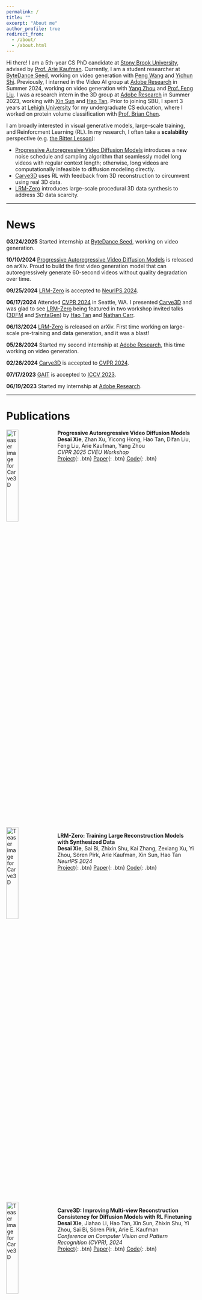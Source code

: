 ```yaml
---
permalink: /
title: ""
excerpt: "About me"
author_profile: true
redirect_from: 
  - /about/
  - /about.html
---
```


Hi there! 
I am a 5th-year CS PhD candidate at [Stony Brook University](https://www.stonybrook.edu/), advised by [Prof. Arie Kaufman](https://www3.cs.stonybrook.edu/~ari/). 
Currently, I am a student researcher at [ByteDance Seed](https://team.doubao.com/en/), working on video generation with [Peng Wang](https://pengwangucla.github.io/peng-wang.github.io/) and [Yichun Shi](https://seasonsh.github.io/).
Previously, I interned in the Video AI group at [Adobe Research](https://research.adobe.com/) in Summer 2024, working on video generation with [Yang Zhou](https://yzhou359.github.io/) and [Prof. Feng Liu](https://pages.cs.wisc.edu/~fliu/).
I was a research intern in the 3D group at [Adobe Research](https://research.adobe.com/) in Summer 2023, working with [Xin Sun](https://www.sunxin.name/) and [Hao Tan](https://www.cs.unc.edu/~airsplay/).
Prior to joining SBU, I spent 3 years at [Lehigh University](https://www2.lehigh.edu/) for my undergraduate CS education, where I worked on protein volume classification with [Prof. Brian Chen](https://www.cse.lehigh.edu/~chen/).

I am broadly interested in visual generative models, large-scale training, and Reinforcment Learning (RL).
In my research, I often take a **scalability** perspective (e.g. [the Bitter Lesson](http://www.incompleteideas.net/IncIdeas/BitterLesson.html)): 
- [Progressive Autoregressive Video Diffusion Models](https://desaixie.github.io/pa-vdm/) introduces a new noise schedule and sampling algorithm that seamlessly model long videos with regular context length; otherwise, long videos are computationally infeasible to diffusion modeling directly.
- [Carve3D](https://desaixie.github.io/carve-3d/) uses RL with feedback from 3D reconstruction to circumvent using real 3D data.
- [LRM-Zero](https://desaixie.github.io/lrm-zero/) introduces large-scale procedural 3D data synthesis to address 3D data scarcity.

-----

News
======

**03/24/2025** Started internship at [ByteDance Seed](https://team.doubao.com/en/), working on video generation.

**10/10/2024** [Progressive Autoregressive Video Diffusion Models](https://desaixie.github.io/pa-vdm/) is released on arXiv. Proud to build the first video generation model that can autoregressively generate 60-second videos without quality degradation over time. 

**09/25/2024** [LRM-Zero](https://desaixie.github.io/lrm-zero/) is accepted to [NeurIPS 2024](https://neurips.cc/). 

**06/17/2024** Attended [CVPR 2024](https://cvpr.thecvf.com/Conferences/2024) in Seattle, WA. I presented [Carve3D](https://desaixie.github.io/carve-3d/) and was glad to see [LRM-Zero](https://desaixie.github.io/lrm-zero/) being featured in two workshop invited talks ([3DFM](https://3dfm.github.io/) and [SyntaGen](https://syntagen.github.io/)) by [Hao Tan](https://www.cs.unc.edu/~airsplay/) and [Nathan Carr](https://research.adobe.com/person/nathan-carr/). 

**06/13/2024** [LRM-Zero](https://desaixie.github.io/lrm-zero/) is released on arXiv. First time working on large-scale pre-training and data generation, and it was a blast!

**05/28/2024** Started my second internship at [Adobe Research](https://research.adobe.com/), this time working on video generation.

**02/26/2024** [Carve3D](https://desaixie.github.io/carve-3d/) is accepted to [CVPR 2024](https://cvpr.thecvf.com/Conferences/2024). 

**07/17/2023** [GAIT](https://desaixie.github.io/gait-rl/) is accepted to [ICCV 2023](https://iccv2023.thecvf.com/). 

**06/19/2023** Started my internship at [Adobe Research](https://research.adobe.com/). 


-----

Publications
======
<div style="clear: both;">
  <img src="./../images/figure1 merged.png" alt="Teaser image for Carve3D" style="width: 25%; float: left; margin-right: 10px; margin-bottom: 80px;" />
</div>

**Progressive Autoregressive Video Diffusion Models**  
**Desai Xie**, Zhan Xu, Yicong Hong, Hao Tan, Difan Liu, Feng Liu, Arie Kaufman, Yang Zhou  
*CVPR 2025 CVEU Workshop*  
[Project](https://desaixie.github.io/pa-vdm/){: .btn}  [Paper](https://arxiv.org/abs/2410.08151){: .btn}  [Code](https://github.com/desaixie/pa_vdm){: .btn}

<div style="clear: both;">
  <img src="./../images/lrm_zero_teaser_v5.png" alt="Teaser image for Carve3D" style="width: 25%; float: left; margin-right: 10px; margin-bottom: 20px;" />
</div>

**LRM-Zero: Training Large Reconstruction Models with Synthesized Data**  
**Desai Xie**, Sai Bi, Zhixin Shu, Kai Zhang, Zexiang Xu, Yi Zhou, Sören Pirk, Arie Kaufman, Xin Sun, Hao Tan  
*NeurIPS 2024*  
[Project](https://desaixie.github.io/lrm-zero/){: .btn}  [Paper](https://arxiv.org/abs/2406.09371){: .btn}  [Code](https://github.com/desaixie/zeroverse){: .btn}

<div style="clear: both;">
  <img src="./../images/figure_teaser.png" alt="Teaser image for Carve3D" style="width: 25%; float: left; margin-right: 10px; margin-bottom: 20px;" />
</div>

**Carve3D: Improving Multi-view Reconstruction Consistency for Diffusion Models with RL Finetuning**  
**Desai Xie**, Jiahao Li, Hao Tan, Xin Sun, Zhixin Shu, Yi Zhou, Sai Bi, Sören Pirk, Arie E. Kaufman  
*Conference on Computer Vision and Pattern Recognition (CVPR), 2024*  
[Project](https://desaixie.github.io/carve-3d/){: .btn}  [Paper](https://arxiv.org/abs/2312.13980){: .btn}  [Code](https://github.com/desaixie/carve3d){: .btn}

<div style="clear: both;">
  <img src="./../images/gait_teaser.png" alt="Teaser image for GAIT" style="width: 25%; float: left; margin-right: 10px;" />
</div>

**GAIT: Generating Aesthetic Indoor Tours with Deep Reinforcement Learning**  
**Desai Xie**, Ping Hu, Xin Sun, Sören Pirk, Jianming Zhang, Radomír Měch, Arie E. Kaufman  
*International Conference on Computer Vision (ICCV), 2023*  
[Project](https://desaixie.github.io/gait-rl/){: .btn}  [Paper](https://openaccess.thecvf.com/content/ICCV2023/papers/Xie_GAIT_Generating_Aesthetic_Indoor_Tours_with_Deep_Reinforcement_Learning_ICCV_2023_paper.pdf){: .btn}  [Code](https://github.com/desaixie/gait){: .btn}

-----

Misc
=====
A fun fact about my name is that De (德) and Sai (赛) means demoncracy and science in Chinese ([Wikipedia](https://en.wikipedia.org/wiki/New_Culture_Movement#Chen_Duxiu)).

I love training my "Catificial" Intelligence/CatGPT🐈 agent, **Purrari**, using a blend of supervised learning (instruction finetuning) and RL (treats as positive reward). 
She understands many words in both English and Mandarin and has mastered numerous tricks. 
Currently, she is advancing her communication skills through talking buttons. 
For more cute cat pics and videos, please visit [her instagram](https://www.instagram.com/purrari_0310/), lovingly maintained by her mom.

